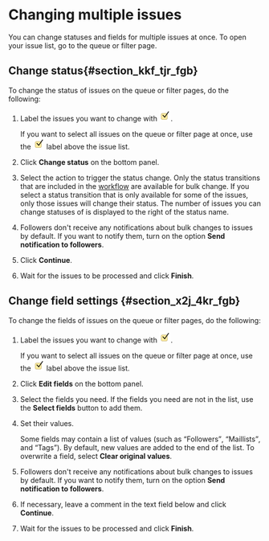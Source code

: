 # Changing multiple issues

You can change statuses and fields for multiple issues at once. To open your issue list, go to the queue or filter page.

## Change status{#section_kkf_tjr_fgb}

To change the status of issues on the queue or filter pages, do the following:

1. Label the issues you want to change with ![](../../_assets/tracker/bulk-checkmark.png).

   If you want to select all issues on the queue or filter page at once, use the ![](../../_assets/tracker/bulk-checkmark.png) label above the issue list.

1. Click **Change status** on the bottom panel.

1. Select the action to trigger the status change. Only the status transitions that are included in the [workflow](workflow.md) are available for bulk change. If you select a status transition that is only available for some of the issues, only those issues will change their status. The number of issues you can change statuses of is displayed to the right of the status name.

1. Followers don't receive any notifications about bulk changes to issues by default. If you want to notify them, turn on the option **Send notification to followers**.

1. Click **Continue**.

1. Wait for the issues to be processed and click **Finish**.

## Change field settings {#section_x2j_4kr_fgb}

To change the fields of issues on the queue or filter pages, do the following:

1. Label the issues you want to change with ![](../../_assets/tracker/bulk-checkmark.png).

   If you want to select all issues on the queue or filter page at once, use the ![](../../_assets/tracker/bulk-checkmark.png) label above the issue list.

1. Click **Edit fields** on the bottom panel.

1. Select the fields you need. If the fields you need are not in the list, use the **Select fields** button to add them.

1. Set their values.

   Some fields may contain a list of values (such as <q>Followers</q>, <q>Maillists</q>, and <q>Tags</q>). By default, new values are added to the end of the list. To overwrite a field, select **Clear original values**.

1. Followers don't receive any notifications about bulk changes to issues by default. If you want to notify them, turn on the option **Send notification to followers**.

1. If necessary, leave a comment in the text field below and click **Continue**.

1. Wait for the issues to be processed and click **Finish**.

